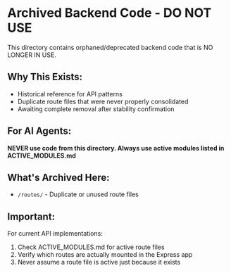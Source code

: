 # Archived Backend Code - DO NOT USE

This directory contains orphaned/deprecated backend code that is NO LONGER IN USE.

## Why This Exists:
- Historical reference for API patterns
- Duplicate route files that were never properly consolidated
- Awaiting complete removal after stability confirmation

## For AI Agents:
**NEVER use code from this directory. Always use active modules listed in ACTIVE_MODULES.md**

## What's Archived Here:
- `/routes/` - Duplicate or unused route files

## Important:
For current API implementations:
1. Check ACTIVE_MODULES.md for active route files
2. Verify which routes are actually mounted in the Express app
3. Never assume a route file is active just because it exists